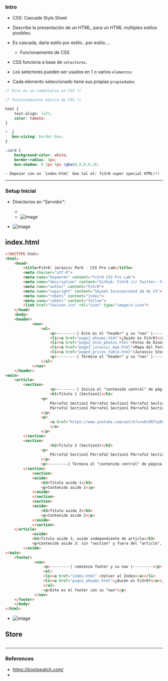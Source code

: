 

### Intro

- CSS: Cascade Style Sheet
- Describe la presentación de un HTML, para un HTML múltiples estilos posibles.
- Es cascada, darle estilo por estilo...por estilo....

    - Funcionamiento de CSS 

- CSS funciona a base de `selectores`. 
- Los selectores pueden ser usados en 1 o varios `elementos`
- Cada elemento seleccionado tiene sus propias `propiedades`

```css
/* Esto es un comentario en CSS */
```

```css
/* Funcionamiento básico de CSS */

html {
    test-align: left;
    color: tomato;
}

*  {
   box-sizing: border-box;
}

.card {
    background-color: white;
    border-radius: 4px;
    box-shadow: 0 2px 5px rgba(0,0,0,0.3);
```







    
    - Empezar con un `index.html` Que tal el: fz3r0 super special HTML!!!

---

### Setup Inicial

- Directorios en "Servidor":

    - 
    - ![image](https://user-images.githubusercontent.com/94720207/170078662-a812ad19-928b-4a8d-a2fe-0345c9b590d8.png)
 

- ![image](https://user-images.githubusercontent.com/94720207/169996597-cde55d9f-4834-440d-8337-d57135dd190a.png)
 
## index.html

```html
<!DOCTYPE html>
<html>
    <head>
		<title>Fz3r0: Jurassic Park - CSS Pro Lab</title>
		<meta charser="utf-8">
		<meta name="keywords" content="Fz3r0 CSS Pro Lab">
		<meta name="description" content="Github: Fz3r0 /// Twitter: Fzer0_OPs">
		<meta name="author" content="Fz3r0">
		<meta name="copyright" content="Skynet Incorporated SA de CV">
		<meta name="robots" content="index">
		<meta name="robots" content="follow">
		<link href="favicon.ico" rel="icon" type="image/x-icon">
    </head>	
    <body>
    <header>
    		<nav>
    			<ul>
    				<p>---------| Este es el "header" y su "nav" |---------</p>
    				<li><a href="page1_whoami.html">¿Quién es Fz3r0?</a></li>
    				<li><a href="page2_dino_photos.html">Fotos de Dinosaurios</a></li>
    				<li><a href="page3_jurassic_map.html">Mapa del Parque</a></li>
    				<li><a href="page4_prices_table.html">Jurassic Store</a></li>
    				<p>---------| Termina el "header" y su "nav" |---------</p>
    			</ul>
    		</nav>
    </header>
<main>    
    <article>
		<section>	
    		        <p>---------| Inicia el "contenido central" de página |---------</p>
    		        <h1>Titulo 1 (Section1)</h1>
    			<p>
    				Párrafo1 Section1 Párrafo1 Section1 Párrafo1 Section1 Párrafo1 Section1 Párrafo1 Section1 Párrafo1 Section1.<br>
    				Párrafo1 Section1 Párrafo1 Section1 Párrafo1 Section1 Párrafo1 Section1.  
    			</p>
    			<p>
    			    <a href="https://www.youtube.com/watch?v=u6ckRTxyNyA"><img src="images/explorer.jpg" alt="alt: explorer" title="title: mouse hover">
                    </a>
    			</p>
		</section>    
		<section>	
    		        <h2>Titulo 2 (Section2)</h2>
    			<p>
    				Párrafo2 Section2 Párrafo2 Section2 Párrafo2 Section2 Párrafo2 Section2 Párrafo2 Section2 Párrafo2 Section2 Párrafo2 Section2 Párrafo2 Section2 Párrafo2 Section2 Párrafo2 Section2 Párrafo2 Section2 Párrafo2 Section2 Párrafo2 Section2.   
    			</p>
    			<p>---------| Termina el "contenido central" de página |---------</p>
		</section>
	        <section>
	    	<aside>
	    		<h3>Titulo aside 1</h3>
	    		<p>Contenido aside 1</p>
	    	</aside>
	        </section>
	        <section>
	    	<aside>
	    		<h3>Titulo aside 2</h3>
	    		<p>Contenido aside 2</p>
	    	</aside>
	        </section>
    </article>        
    	    <aside>
	        <h3>Titulo aside 3, aside independiente de article</h3>
	        <p>Contenido aside 3: sin "section" y fuera del "article", último "aside"</p>
	    </aside>
</main>
    <footer>
    		 <nav>
    		     <p>---------| comienza footer y su nav |---------</p>	
    			 <ul>
    			 <li><a href="index.html" >Volver al Index</a></li>
		         <li><a href="page1_whoami.html">¿Quién es Fz3r0?</a></li>
    			 </ul>
		         <p>Este es el footer con su "nav"</p>
    		 </nav>
    </footer>	    
    </body>
</html>
```
- ![image](https://user-images.githubusercontent.com/94720207/170089496-2a02a151-bd36-4bf0-bc3f-ba9dbc6f38c8.png)

## Store

```html
```
---

### References

- https://bootswatch.com/
- 


